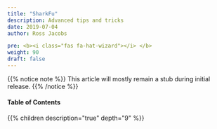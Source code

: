 ```yaml
---
title: "SharkFu"
description: Advanced tips and tricks
date: 2019-07-04
author: Ross Jacobs

pre: <b><i class="fas fa-hat-wizard"></i> </b>
weight: 90
draft: false
---
```


{{% notice note %}}
This article will mostly remain a stub during initial release.
{{% /notice %}}

#### Table of Contents

{{% children description="true" depth="9" %}}
